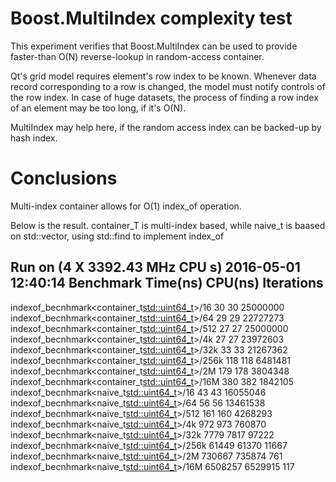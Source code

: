 # Boost.MultiIndex complexity test

This experiment verifies that Boost.MultiIndex can be used to provide faster-than O(N) reverse-lookup in random-access container.

Qt's grid model requires element's row index to be known. Whenever data record corresponding to a row is changed, the model must notify controls of the row index.
In case of huge datasets, the process of finding a row index of an element may be too long, if it's O(N).

MultiIndex may help here, if the random access index can be backed-up by hash index.

# Conclusions

Multi-index container allows for O(1) index_of operation.

Below is the result. container_T is multi-index based, while naive_t is baased on std::vector, using std::find to implement index_of

Run on (4 X 3392.43 MHz CPU s)
2016-05-01 12:40:14
Benchmark                                            Time(ns)    CPU(ns) Iterations
-----------------------------------------------------------------------------------
indexof_becnhmark<container_t<std::uint64_t>>/16           30         30   25000000
indexof_becnhmark<container_t<std::uint64_t>>/64           29         29   22727273
indexof_becnhmark<container_t<std::uint64_t>>/512          27         27   25000000
indexof_becnhmark<container_t<std::uint64_t>>/4k           27         27   23972603
indexof_becnhmark<container_t<std::uint64_t>>/32k          33         33   21267362
indexof_becnhmark<container_t<std::uint64_t>>/256k        118        118    6481481
indexof_becnhmark<container_t<std::uint64_t>>/2M          179        178    3804348
indexof_becnhmark<container_t<std::uint64_t>>/16M         380        382    1842105
indexof_becnhmark<naive_t<std::uint64_t>>/16               43         43   16055046
indexof_becnhmark<naive_t<std::uint64_t>>/64               56         56   13461538
indexof_becnhmark<naive_t<std::uint64_t>>/512             161        160    4268293
indexof_becnhmark<naive_t<std::uint64_t>>/4k              972        973     760870
indexof_becnhmark<naive_t<std::uint64_t>>/32k            7779       7817      97222
indexof_becnhmark<naive_t<std::uint64_t>>/256k          61449      61370      11667
indexof_becnhmark<naive_t<std::uint64_t>>/2M           730667     735874        761
indexof_becnhmark<naive_t<std::uint64_t>>/16M         6508257    6529915        117
